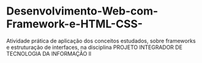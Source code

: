 # Desenvolvimento-Web-com-Framework-e-HTML-CSS-
Atividade prática de aplicação dos conceitos estudados, sobre frameworks e estruturação de interfaces, na disciplina PROJETO INTEGRADOR DE TECNOLOGIA DA INFORMAÇÃO ll
